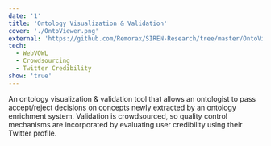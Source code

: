 ```yaml
---
date: '1'
title: 'Ontology Visualization & Validation'
cover: './OntoViewer.png'
external: 'https://github.com/Remorax/SIREN-Research/tree/master/OntoViewer'
tech:
  - WebVOWL
  - Crowdsourcing
  - Twitter Credibility
show: 'true'
---
```


An ontology visualization & validation tool that allows an ontologist to pass accept/reject decisions on concepts newly extracted by an ontology enrichment system. Validation is crowdsourced, so quality control mechanisms are incorporated by evaluating user credibility using their Twitter profile.
